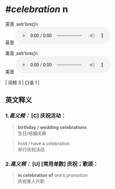 # ***\#celebration*** n
英音 ˌselɪ'breɪʃn  
英音
<audio src="./media/celebration-B.aac" controls="controls"></audio>

美音 ˌselɪ'breɪʃn  
美音
<audio src="./media/celebration.aac" controls="controls"></audio>



| 词频 3 | 口语 1 |  

英文释义
---
### 1.*高义频：* **[C] 庆祝活动：**  

 > **birthday / wedding celebrations**   
 > 生日/结婚庆典    

 > hold / have a celebration   
 > 举行庆祝活动    

### 2.*高义频：* **[U] [常用单数] 庆祝；歌颂：**  

 > **in celebration of** one’s promotion  
 > 庆祝某人升职    


